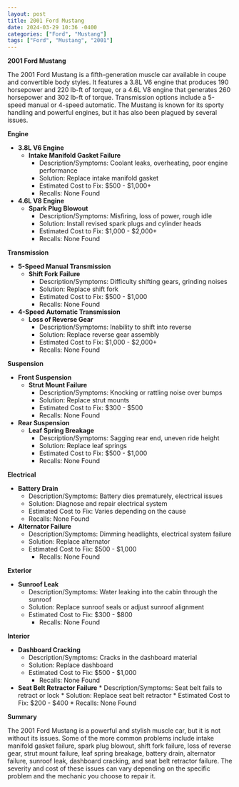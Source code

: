 ```yaml
---
layout: post
title: 2001 Ford Mustang
date: 2024-03-29 10:36 -0400
categories: ["Ford", "Mustang"]
tags: ["Ford", "Mustang", "2001"]
---
```

**2001 Ford Mustang**

The 2001 Ford Mustang is a fifth-generation muscle car available in coupe and convertible body styles. It features a 3.8L V6 engine that produces 190 horsepower and 220 lb-ft of torque, or a 4.6L V8 engine that generates 260 horsepower and 302 lb-ft of torque. Transmission options include a 5-speed manual or 4-speed automatic. The Mustang is known for its sporty handling and powerful engines, but it has also been plagued by several issues.

**Engine**

* **3.8L V6 Engine**
    * **Intake Manifold Gasket Failure**
        * Description/Symptoms: Coolant leaks, overheating, poor engine performance
        * Solution: Replace intake manifold gasket
        * Estimated Cost to Fix: $500 - $1,000+
        * Recalls: None Found
* **4.6L V8 Engine**
    * **Spark Plug Blowout**
        * Description/Symptoms: Misfiring, loss of power, rough idle
        * Solution: Install revised spark plugs and cylinder heads
        * Estimated Cost to Fix: $1,000 - $2,000+
        * Recalls: None Found

**Transmission**

* **5-Speed Manual Transmission**
    * **Shift Fork Failure**
        * Description/Symptoms: Difficulty shifting gears, grinding noises
        * Solution: Replace shift fork
        * Estimated Cost to Fix: $500 - $1,000
        * Recalls: None Found
* **4-Speed Automatic Transmission**
    * **Loss of Reverse Gear**
        * Description/Symptoms: Inability to shift into reverse
        * Solution: Replace reverse gear assembly
        * Estimated Cost to Fix: $1,000 - $2,000+
        * Recalls: None Found

**Suspension**

* **Front Suspension**
    * **Strut Mount Failure**
        * Description/Symptoms: Knocking or rattling noise over bumps
        * Solution: Replace strut mounts
        * Estimated Cost to Fix: $300 - $500
        * Recalls: None Found
* **Rear Suspension**
    * **Leaf Spring Breakage**
        * Description/Symptoms: Sagging rear end, uneven ride height
        * Solution: Replace leaf springs
        * Estimated Cost to Fix: $500 - $1,000
        * Recalls: None Found

**Electrical**

* **Battery Drain**
    * Description/Symptoms: Battery dies prematurely, electrical issues
    * Solution: Diagnose and repair electrical system
    * Estimated Cost to Fix: Varies depending on the cause
    * Recalls: None Found
* **Alternator Failure**
    * Description/Symptoms: Dimming headlights, electrical system failure
    * Solution: Replace alternator
    * Estimated Cost to Fix: $500 - $1,000
        * Recalls: None Found

**Exterior**

* **Sunroof Leak**
    * Description/Symptoms: Water leaking into the cabin through the sunroof
    * Solution: Replace sunroof seals or adjust sunroof alignment
    * Estimated Cost to Fix: $300 - $800
        * Recalls: None Found

**Interior**

* **Dashboard Cracking**
    * Description/Symptoms: Cracks in the dashboard material
    * Solution: Replace dashboard
    * Estimated Cost to Fix: $500 - $1,000
        * Recalls: None Found
* **Seat Belt Retractor Failure**
        * Description/Symptoms: Seat belt fails to retract or lock
        * Solution: Replace seat belt retractor
        * Estimated Cost to Fix: $200 - $400
        * Recalls: None Found

**Summary**

The 2001 Ford Mustang is a powerful and stylish muscle car, but it is not without its issues. Some of the more common problems include intake manifold gasket failure, spark plug blowout, shift fork failure, loss of reverse gear, strut mount failure, leaf spring breakage, battery drain, alternator failure, sunroof leak, dashboard cracking, and seat belt retractor failure. The severity and cost of these issues can vary depending on the specific problem and the mechanic you choose to repair it.
